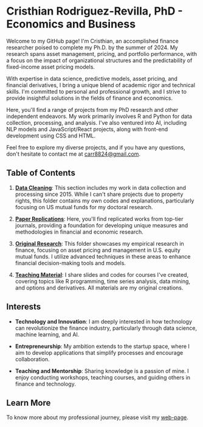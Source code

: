 # Cristhian Rodriguez-Revilla, PhD - Economics and Business

Welcome to my GitHub page! I'm Cristhian, an accomplished finance researcher poised to complete my Ph.D. by the summer of 2024. My research spans asset management, pricing, and portfolio performance, with a focus on the impact of organizational structures and the predictability of fixed-income asset pricing models.

With expertise in data science, predictive models, asset pricing, and financial derivatives, I bring a unique blend of academic rigor and technical skills. I'm committed to personal and professional growth, and I strive to provide insightful solutions in the fields of finance and economics.

Here, you'll find a range of projects from my PhD research and other independent endeavors. My work primarily involves R and Python for data collection, processing, and analysis. I've also ventured into AI, including NLP models and JavaScript/React projects, along with front-end development using CSS and HTML.

Feel free to explore my diverse projects, and if you have any questions, don't hesitate to contact me at [carr8824@gmail.com](mailto:carr8824@gmail.com).

## Table of Contents

1. **[Data Cleaning](https://github.com/carr8824/Data-Cleaning)**: This section includes my work in data collection and processing since 2015. While I can't share projects due to property rights, this folder contains my own codes and explanations, particularly focusing on US mutual funds for my doctoral research.

2. **[Paper Replications](https://github.com/carr8824/Paper-Replications)**: Here, you'll find replicated works from top-tier journals, providing a foundation for developing unique measures and methodologies in financial and economic research.

3. **[Original Research](https://github.com/carr8824/Original-Research)**: This folder showcases my empirical research in finance, focusing on asset pricing and management in U.S. equity mutual funds. I utilize advanced techniques in these areas to enhance financial decision-making tools and models.

4. **[Teaching Material](https://github.com/carr8824/Teaching-Inputs)**: I share slides and codes for courses I've created, covering topics like R programming, time series analysis, data mining, and options and derivatives. All materials are my original creations.

## Interests

- **Technology and Innovation**: I am deeply interested in how technology can revolutionize the finance industry, particularly through data science, machine learning, and AI.

- **Entrepreneurship**: My ambition extends to the startup space, where I aim to develop applications that simplify processes and encourage collaboration.

- **Teaching and Mentorship**: Sharing knowledge is a passion of mine. I enjoy conducting workshops, teaching courses, and guiding others in finance and technology.

## Learn More

To know more about my professional journey, please visit my [web-page](https://carr8824.github.io/carr8824/).

